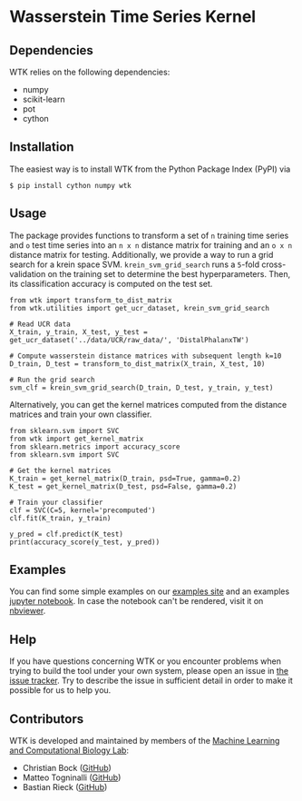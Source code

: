 # Wasserstein Time Series Kernel

## Dependencies

WTK relies on the following dependencies:
- numpy
- scikit-learn
- pot
- cython

## Installation
The easiest way is to install WTK from the Python Package Index (PyPI) via

```
$ pip install cython numpy wtk
```

## Usage
The package provides functions to transform a set of `n` training time series and `o` test time series into an `n x n` distance matrix for training and an `o x n` distance matrix for testing.
Additionally, we provide a way to run a grid search for a krein space SVM. `krein_svm_grid_search` runs a `5`-fold
cross-validation on the training set to determine the best hyperparameters. Then, its classification accuracy is
computed on the test set.

```
from wtk import transform_to_dist_matrix
from wtk.utilities import get_ucr_dataset, krein_svm_grid_search

# Read UCR data
X_train, y_train, X_test, y_test = get_ucr_dataset('../data/UCR/raw_data/', 'DistalPhalanxTW')

# Compute wasserstein distance matrices with subsequent length k=10
D_train, D_test = transform_to_dist_matrix(X_train, X_test, 10)

# Run the grid search
svm_clf = krein_svm_grid_search(D_train, D_test, y_train, y_test)
```

Alternatively, you can get the kernel matrices computed from the distance matrices and train your own classifier.
```
from sklearn.svm import SVC
from wtk import get_kernel_matrix
from sklearn.metrics import accuracy_score
from sklearn.svm import SVC

# Get the kernel matrices
K_train = get_kernel_matrix(D_train, psd=True, gamma=0.2)
K_test = get_kernel_matrix(D_test, psd=False, gamma=0.2)

# Train your classifier
clf = SVC(C=5, kernel='precomputed')
clf.fit(K_train, y_train)

y_pred = clf.predict(K_test)
print(accuracy_score(y_test, y_pred))
```

## Examples
You can find some simple examples on our [examples site](https://github.com/BorgwardtLab/WTK/tree/master/examples) and an examples [jupyter notebook](https://github.com/BorgwardtLab/WTK/blob/master/examples/example_notebook.ipynb). In case the notebook can't be rendered, visit it on [nbviewer](https://nbviewer.jupyter.org/github/BorgwardtLab/WTK/blob/master/examples/example_notebook.ipynb).

## Help

If you have questions concerning WTK or you encounter problems when
trying to build the tool under your own system, please open an issue in
[the issue tracker](https://github.com/BorgwardtLab/WTK/issues). Try to
describe the issue in sufficient detail in order to make it possible for
us to help you.

## Contributors

WTK is developed and maintained by members of the [Machine Learning and
Computational Biology Lab](https://www.bsse.ethz.ch/mlcb):

- Christian Bock ([GitHub](https://github.com/chrisby))
- Matteo Togninalli ([GitHub](https://github.com/mtog))
- Bastian Rieck ([GitHub](https://github.com/Submanifold))
